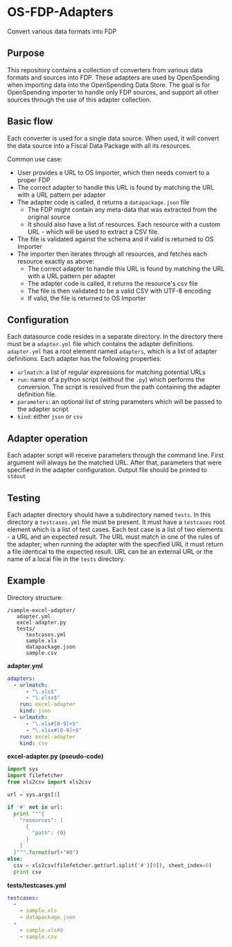 # OS-FDP-Adapters
Convert various data formats into FDP

## Purpose

This repository contains a collection of converters from various data formats and sources into FDP.
These adapters are used by OpenSpending when importing data into the OpenSpending Data Store. The goal is for OpenSpending importer to handle only FDP sources, and support all other sources through the use of this adapter collection.

## Basic flow

Each converter is used for a single data source. When used, it will convert the data source into a Fiscal Data Package with all its resources.

Common use case:
 - User provides a URL to OS Importer, which then needs convert to a proper FDP
 - The correct adapter to handle this URL is found by matching the URL with a URL pattern per adapter 
 - The adapter code is called, it returns a `datapackage.json` file
   - The FDP might contain any meta-data that was extracted from the original source
   - It should also have a list of resources. Each resource with a custom URL - which will be used to extract a CSV file.
 - The file is validated against the schema and if valid is returned to OS Importer
 - The importer then iterates through all resources, and fetches each resource exactly as above:
   - The correct adapter to handle this URL is found by matching the URL with a URL pattern per adapter
   - The adapter code is called, it returns the resource's csv file
   - The file is then validated to be a valid CSV with UTF-8 encoding
   - If valid, the file is returned to OS Importer
   
## Configuration

Each datasource code resides in a separate directory.
In the directory there must be a `adapter.yml` file which contains the adapter definitions.
`adapter.yml` has a root element named `adapters`, which is a list of adapter definitions. Each adapter has the following properties:
  - `urlmatch`: a list of regular expressions for matching potential URLs
  - `run`: name of a python script (without the `.py`) which performs the conversion. The script is resolved from the path containing the adapter definition file.
  - `parameters`: an optional list of string parameters which will be passed to the adapter script
  - `kind`: either `json` or `csv`

## Adapter operation

Each adapter script will receive parameters through the command line.
First argument will always be the matched URL. After that, parameters that were specified in the adapter configuration.
Output file should be printed to `stdout`

## Testing

Each adapter directory should have a subdirectory named `tests`. In this directory a `testcases.yml` file must be present. It must have a `testcases` root element which is a list of test cases. 
Each test case is a list of two elements - a URL and an expected result. The URL must match in one of the rules of the adapter; when running the adapter with the specified URL it must return a file identical to the expected result.
URL can be an external URL or the name of a local file in the `tests` directory.

## Example

Directory structure:
```
/sample-excel-adapter/
   adapter.yml
   excel-adapter.py
   tests/
      testcases.yml
      sample.xls
      datapackage.json
      sample.csv
```

**adapter.yml**
```yml
adapters:
  - urlmatch:
      - "\.xls$"
      - "\.xlsx$"
    run: excel-adapter
    kind: json
  - urlmatch:
      - "\.xls#[0-9]+$"
      - "\.xlsx#[0-9]+$"
    run: excel-adapter
    kind: csv
```

**excel-adapter.py (pseudo-code)**
```py
import sys
import filefetcher
from xls2csv import xls2csv

url = sys.args[1]

if '#' not in url:
  print """{
    "resources": [
      {
        "path": {0}
      }
    ]
  }""".format(url+"#0")
else:
  csv = xls2csv(filefetcher.get(url.split('#')[0]), sheet_index=0)
  print csv
```

**tests/testcases.yml**
```yml
testcases:
  -
    - sample.xls
    - datapackage.json
  -
    - sample.xls#0
    - sample.csv
```
